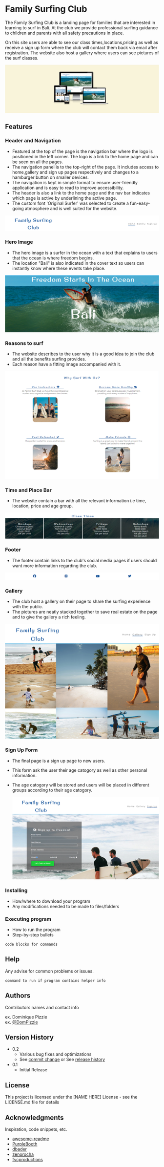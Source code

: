 # Family Surfing Club

The Family Surfing Club is a landing page for families that are interested in learning to surf in Bali.
At the club we provide professional surfing guidance to children and parents with all safety precautions in place.

On this site users are able to see our class times,locations,pricing as well as receive a sign up form where the club will contact them back via email after registration. 
The website also host a gallery where users can see pictures of the surf classes.

<img src="assets/images/responsive_readme.png">

## Features

### Header and Navigation

* Featured at the top of the page is the navigation bar where the logo is positioned in the left corner. The logo is a link to the home page and can be seen on all the pages.
* The navigation panel is to the top-right of the page. It includes access to home,gallery and sign up pages respectively and changes to a hamburger button on smaller devices.
* The navigation is kept in simple format to ensure user-friendly application and is easy to read to improve accessibility.
* The header is also a link to the home page and the nav bar indicates which page is active by underlining the active page.
* The custom font 'Original Surfer' was selected to create a fun-easy-going atmosphere and is well suited for the website.

<img src="assets/images/Header_readme.png">

### Hero Image

* The hero image is a surfer in the ocean with a text that explains to users that the ocean is where freedom begins.
* The location "Bali" is also indicated in the cover text so users can instantly know where these events take place. 

<img src="assets/images/hero_readme.png">

### Reasons to surf

* The website describes to the user why it is a good idea to join the club and all the benefits surfing provides.
* Each reason have a fitting image accompanied with it.

<img src="assets/images/reasons_readme.png">

### Time and Place Bar

* The website contain a bar with all the relevant information i.e time, location, price and age group.

<img src="assets/images/class_times_readme.png">

### Footer

* The footer contain links to the club's social media pages if users should want more information regarding the club.

<img src="assets/images/footer_readme.png">

### Gallery

* The club host a gallery on their page to share the surfing experience with the public.
* The pictures are neatly stacked together to save real estate on the page and to give the gallery a rich feeling.
  
<img src="assets/images/Gallery_readme.png">

### Sign Up Form

* The final page is a sign up page to new users.
* This form ask the user their age catogory as well as other personal information.
* The age catogory will be stored and users will be placed in different groups according to their age catogory.

  <img src="assets/images/form_readme.png">



### Installing

* How/where to download your program
* Any modifications needed to be made to files/folders

### Executing program

* How to run the program
* Step-by-step bullets
```
code blocks for commands
```

## Help

Any advise for common problems or issues.
```
command to run if program contains helper info
```

## Authors

Contributors names and contact info

ex. Dominique Pizzie  
ex. [@DomPizzie](https://twitter.com/dompizzie)

## Version History

* 0.2
    * Various bug fixes and optimizations
    * See [commit change]() or See [release history]()
* 0.1
    * Initial Release

## License

This project is licensed under the [NAME HERE] License - see the LICENSE.md file for details

## Acknowledgments

Inspiration, code snippets, etc.
* [awesome-readme](https://github.com/matiassingers/awesome-readme)
* [PurpleBooth](https://gist.github.com/PurpleBooth/109311bb0361f32d87a2)
* [dbader](https://github.com/dbader/readme-template)
* [zenorocha](https://gist.github.com/zenorocha/4526327)
* [fvcproductions](https://gist.github.com/fvcproductions/1bfc2d4aecb01a834b46)

